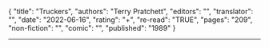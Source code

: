 {
"title": "Truckers",
"authors": "Terry Pratchett",
"editors": "",
"translator": "",
"date": "2022-06-16",
"rating": "+",
"re-read": "TRUE",
"pages": "209",
"non-fiction": "",
"comic": "",
"published": "1989"
}

---
